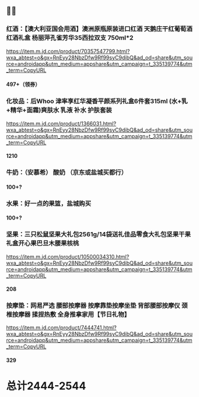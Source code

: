 ## 🐰👑

### 红酒：**【澳大利亚国会用酒】澳洲原瓶原装进口红酒 天鹅庄干红葡萄酒红酒礼盒 杨丽萍孔雀芳华35西拉双支 750ml\*2**

https://item.m.jd.com/product/70357547799.html?wxa_abtest=o&gx=RnEyy28NbzDfw9Rf99syC9dibQ&ad_od=share&utm_source=androidapp&utm_medium=appshare&utm_campaign=t_335139774&utm_term=CopyURL

#### 497+（领券）

### 化妆品：**后Whoo 津率享红华凝香平颜系列礼盒6件套315ml (水+乳+精华+面霜)爽肤水 乳液 补水 护肤套装**

https://item.m.jd.com/product/1366031.html?wxa_abtest=o&gx=RnEyy28NbzDfw9Rf99syC9dibQ&ad_od=share&utm_source=androidapp&utm_medium=appshare&utm_campaign=t_335139774&utm_term=CopyURL

#### 1210

### 牛奶：（安慕希） 酸奶 （京东或盐城买都行）

#### 100+?

### 水果：好一点的果篮，盐城购买 

#### 100+?

### 坚果：**三只松鼠坚果大礼包2561g/14袋送礼佳品零食大礼包坚果干果礼盒开心果巴旦木腰果核桃**

https://item.m.jd.com/product/10500034310.html?wxa_abtest=o&gx=RnEyy28NbzDfw9Rf99syC9dibQ&ad_od=share&utm_source=androidapp&utm_medium=appshare&utm_campaign=t_335139774&utm_term=CopyURL

#### 208

### 按摩垫：**网易严选 腰部按摩器 按摩靠垫按摩坐垫 背部腰部按摩仪 颈椎按摩器 揉捏热敷 全身推拿家用【节日礼物】**

https://item.m.jd.com/product/7444741.html?wxa_abtest=o&gx=RnEyy28NbzDfw9Rf99syC9dibQ&ad_od=share&utm_source=androidapp&utm_medium=appshare&utm_campaign=t_335139774&utm_term=CopyURL

#### 329

# 总计2444-2544

